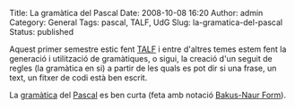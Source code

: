 Title: La gramàtica del Pascal
Date: 2008-10-08 16:20
Author: admin
Category: General
Tags: pascal, TALF, UdG
Slug: la-gramatica-del-pascal
Status: published

Aquest primer semestre estic fent <a href="http://pserv.udg.edu/FitxesAssignatures/VistaPublica.aspx?IdCursAcademic=2008&amp;IdAssignatura=3105IS0017&amp;tab=1" target="_blank" rel="noopener">TALF</a> i entre d'altres temes estem fent la generació i utilització de gramàtiques, o sigui, la creació d'un seguit de regles (la gramàtica en si) a partir de les quals es pot dir si una frase, un text, un fitxer de codi està ben escrit.

La [gramàtica](http://www.lrz-muenchen.de/~bernhard/Pascal-EBNF.html) del <a href="http://en.wikipedia.org/wiki/Pascal_(programming_language)" target="_blank" rel="noopener">Pascal</a> es ben curta (feta amb notació <a href="http://en.wikipedia.org/wiki/Backus-Naur_Form" target="_blank" rel="noopener">Bakus-Naur Form</a>).
